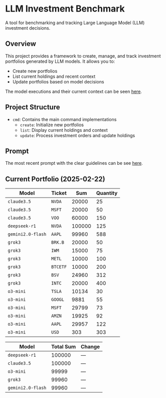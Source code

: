 # LLM Investment Benchmark

A tool for benchmarking and tracking Large Language Model (LLM) investment decisions.

## Overview

This project provides a framework to create, manage, and track investment portfolios generated by LLM models. It allows you to:
- Create new portfolios
- List current holdings and recent context
- Update portfolios based on model decisions

The model executions and their current context can be seen [here](./orders).


## Project Structure

- `cmd`: Contains the main command implementations
  - `create`: Initialize new portfolios
  - `list`: Display current holdings and context
  - `update`: Process investment orders and update holdings

## Prompt

The most recent prompt with the clear guidelines can be see [here](./cmd/create/prompt.txt).

## Current Portfolio (2025-02-22)

| Model | Ticket | Sum | Quantity |
|-------|-------|-------|--------|
|`claude3.5`|`NVDA`|20000|25|
|`claude3.5`|`MSFT`|20000|50|
|`claude3.5`|`VOO`|60000|150|
|`deepseek-r1`|`NVDA`|100000|125|
|`gemini2.0-flash`|`AAPL`|99960|588|
|`grok3`|`BRK.B`|20000|50|
|`grok3`|`IWM`|15000|75|
|`grok3`|`METL`|10000|100|
|`grok3`|`BTCETF`|10000|200|
|`grok3`|`BSV`|24960|312|
|`grok3`|`INTC`|20000|400|
|`o3-mini`|`TSLA`|10134|30|
|`o3-mini`|`GOOGL`|9881|55|
|`o3-mini`|`MSFT`|29799|73|
|`o3-mini`|`AMZN`|19925|92|
|`o3-mini`|`AAPL`|29957|122|
|`o3-mini`|`USD`|303|303|


| Model | Total Sum | Change |
|-------|-----------|--------|
|`deepseek-r1`|100000|—|
|`claude3.5`|100000|—|
|`o3-mini`|99999|—|
|`grok3`|99960|—|
|`gemini2.0-flash`|99960|—|
